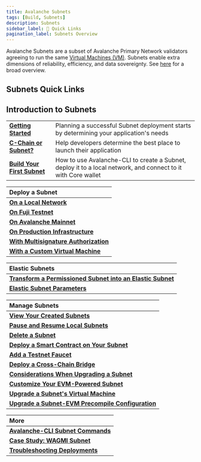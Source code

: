 ```yaml
---
title: Avalanche Subnets
tags: [Build, Subnets]
description: Subnets
sidebar_label: 🔗 Quick Links
pagination_label: Subnets Overview
---
```


Avalanche Subnets are a subset of Avalanche Primary Network validators agreeing to run the same
[Virtual Machines (VM)](/learn/avalanche/subnets-overview.md#virtual-machines). Subnets
enable extra dimensions of reliability, efficiency, and data sovereignty. See [here](/learn/avalanche/subnets-overview.md)
for a broad overview.

## Subnets Quick Links

## Introduction to Subnets
|                                      |                                                                                                               |
| :----------------------------------------------------------- | :------------------------------------------------------------------------------------------------------------ |
| [**Getting Started**](/build/subnet/getting-started.md)      | Planning a successful Subnet deployment starts by determining your application's needs                        |
| [**C-Chain or Subnet?**](/build/subnet/c-chain-vs-subnet.md) | Help developers determine the best place to launch their application                                          |
| [**Build Your First Subnet**](/build/subnet/hello-subnet.md) | How to use Avalanche-CLI to create a Subnet, deploy it to a local network, and connect to it with Core wallet |

| Deploy a Subnet                                                                |
| :----------------------------------------------------------------------------- |
| [**On a Local Network**](/build/subnet/deploy/local-subnet.md)                 |
| [**On Fuji Testnet**](/build/subnet/deploy/fuji-testnet-subnet.md)             |
| [**On Avalanche Mainnet**](/build/subnet/deploy/mainnet-subnet.md)             |
| [**On Production Infrastructure**](/build/subnet/deploy/on-prod-infra.md)      |
| [**With Multisignature Authorization**](/build/subnet/deploy/multisig-auth.md) |
| [**With a Custom Virtual Machine**](/build/subnet/deploy/custom-vm-subnet.md)  |

| Elastic Subnets                                                                                                    |
| :----------------------------------------------------------------------------------------------------------------- |
| [**Transform a Permissioned Subnet into an Elastic Subnet**](/build/subnet/elastic/transform-to-elastic-subnet.md) |
| [**Elastic Subnet Parameters**](/build/subnet/elastic/elastic-parameters.md)                                      |

<div className='tableDivider' ></div>

| Manage Subnets                                                                                         |
| :----------------------------------------------------------------------------------------------------- |
| [**View Your Created Subnets**](/build/subnet/maintain/view-subnets.md)                                |
| [**Pause and Resume Local Subnets**](/build/subnet/maintain/pause-resume-subnet.md)                    |
| [**Delete a Subnet**](/build/subnet/maintain/delete-subnet.md)                                         |
| [**Deploy a Smart Contract on Your Subnet**](/build/subnet/utility/deploy-smart-contract-to-subnet.md) |
| [**Add a Testnet Faucet**](/build/subnet/utility/avalanche-subnet-faucet.md)                           |
| [**Deploy a Cross-Chain Bridge**](/build/subnet/utility/cross-chain-evm-bridge.md)                     | 
| [**Considerations When Upgrading a Subnet**](/build/subnet/upgrade/considerations-subnet-upgrade.md)   |
| [**Customize Your EVM-Powered Subnet**](/build/subnet/upgrade/customize-a-subnet.md)                   |
| [**Upgrade a Subnet's Virtual Machine**](/build/subnet/upgrade/upgrade-subnet-vm.md)                   |
| [**Upgrade a Subnet-EVM Precompile Configuration**](/build/subnet/upgrade/upgrade-precompile.md)       |

| More                                                                        |
| :-------------------------------------------------------------------------- |
| [**Avalanche-CLI Subnet Commands**](/tooling/avalanche-cli.md)              |
| [**Case Study: WAGMI Subnet**](build/subnet/info/wagmi.md)                  |
| [**Troubleshooting Deployments**](build/subnet/info/troubleshoot-subnet.md) |
